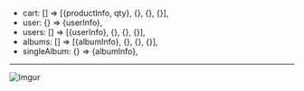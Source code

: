 * cart: [] => [{productInfo, qty}, {}, {}, {}],
* user: {} => {userInfo},
* users: [] => [{userInfo}, {}, {}, {}],
* albums: [] => [{albumInfo}, {}, {}, {}],
* singleAlbum: {} => {albumInfo},

- - - -

![Imgur](https://imgur.com/7ySmyQ7)
